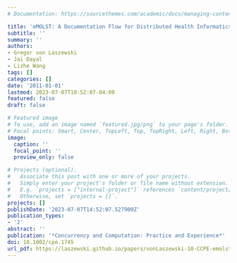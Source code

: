 ```yaml
---
# Documentation: https://sourcethemes.com/academic/docs/managing-content/

title: 'eMOLST: A Documentation Flow for Distributed Health Informatics'
subtitle: ''
summary: ''
authors:
- Gregor von Laszewski
- Jai Dayal
- Lizhe Wang
tags: []
categories: []
date: '2011-01-01'
lastmod: 2023-07-07T10:52:07-04:00
featured: false
draft: false

# Featured image
# To use, add an image named `featured.jpg/png` to your page's folder.
# Focal points: Smart, Center, TopLeft, Top, TopRight, Left, Right, BottomLeft, Bottom, BottomRight.
image:
  caption: ''
  focal_point: ''
  preview_only: false

# Projects (optional).
#   Associate this post with one or more of your projects.
#   Simply enter your project's folder or file name without extension.
#   E.g. `projects = ["internal-project"]` references `content/project/deep-learning/index.md`.
#   Otherwise, set `projects = []`.
projects: []
publishDate: '2023-07-07T14:52:07.527900Z'
publication_types:
- '2'
abstract: ''
publication: '*Concurrency and Computation: Practice and Experience*'
doi: 10.1002/cpe.1745
url_pdf: https://laszewski.github.io/papers/vonLaszewski-10-CCPE-emolst.pdf
---
```

